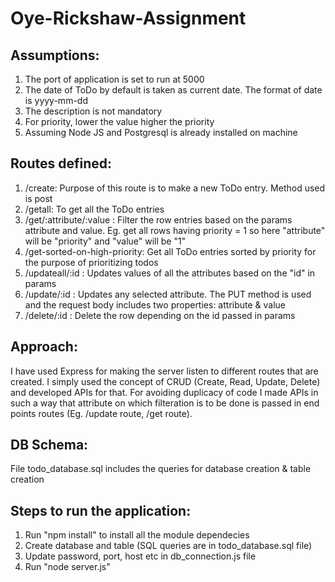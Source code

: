 # Oye-Rickshaw-Assignment

## Assumptions:
1. The port of application is set to run at 5000
2. The date of ToDo by default is taken as current date. The format of date is yyyy-mm-dd
3. The description is not mandatory
4. For priority, lower the value higher the priority
5. Assuming Node JS and Postgresql is already installed on machine

## Routes defined:
1. /create: Purpose of this route is to make a new ToDo entry. Method used is post
2. /getall: To get all the ToDo entries
3. /get/:attribute/:value : Filter the row entries based on the params attribute and value. Eg. get all rows having priority = 1 so here "attribute" will be "priority" and "value" will be "1"
4. /get-sorted-on-high-priority: Get all ToDo entries sorted by priority for the purpose of prioritizing todos
5. /updateall/:id : Updates values of all the attributes based on the "id" in params
6. /update/:id : Updates any selected attribute. The PUT method is used and the request body includes two properties: attribute & value
7. /delete/:id : Delete the row depending on the id passed in params

## Approach:
I have used Express for making the server listen to different routes that are created. I simply used the concept of CRUD (Create, Read, Update, Delete) and developed APIs for that. For avoiding duplicacy of code I made APIs in such a way that attribute on which filteration is to be done is passed in end points routes (Eg. /update route, /get route).

## DB Schema:
File todo_database.sql includes the queries for database creation & table creation

## Steps to run the application:
1. Run "npm install" to install all the module dependecies
2. Create database and table (SQL queries are in todo_database.sql file)
3. Update password, port, host etc in db_connection.js file
4. Run "node server.js"
